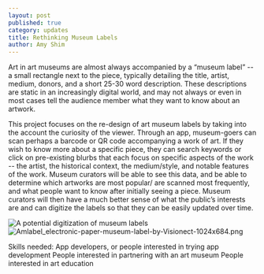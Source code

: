 ```yaml
---
layout: post
published: true
category: updates
title: Rethinking Museum Labels
author: Amy Shim
---
```

Art in art museums are almost always accompanied by a “museum label” -- a small rectangle next to the piece, typically detailing the title, artist, medium, donors, and a short 25-30 word description. These descriptions are static in an increasingly digital world, and may not always or even in most cases tell the audience member what they want to know about an artwork.

This project focuses on the re-design of art museum labels by taking into the account the curiosity of the viewer. Through an app, museum-goers can scan perhaps a barcode or QR code accompanying a work of art. If they wish to know more about a specific piece, they can search keywords or click on pre-existing blurbs that each focus on specific aspects of the work -- the artist, the historical context, the medium/style, and notable features of the work. Museum curators will be able to see this data, and be able to determine which artworks are most popular/ are scanned most frequently, and what people want to know after initially seeing a piece. Museum curators will then have a much better sense of what the public’s interests are and can digitize the labels so that they can be easily updated over time.

![A potential digitization of museum labels]({{site.baseurl}}/assets/Amlabel_electronic-paper-museum-label-by-Visionect-1024x684.png)![Amlabel_electronic-paper-museum-label-by-Visionect-1024x684.png]({{site.baseurl}}/assets/Amlabel_electronic-paper-museum-label-by-Visionect-1024x684.png)

Skills needed:
App developers, or people interested in trying app development
People interested in partnering with an art museum
People interested in art education

